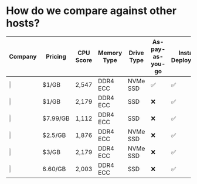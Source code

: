 # How do we compare against other hosts?

| Company | Pricing | CPU Score | Memory Type | Drive Type | As-pay-as-you-go | Instant Deployment | Free Discord Support |
| ------- | --------------- | ---------- | ------------ | ----------- | ------ | --------------- | ------------- |
| <img src="https://cdn.actinium.cloud/logo.png" width="20%"/> | $1/GB | 2,547 | DDR4 ECC | NVMe SSD | :white_check_mark: | :white_check_mark: | :white_check_mark: |
| <img src="https://cdn.actinium.cloud/images/pebble.png" width="20%"/> | $1/GB | 2,179 | DDR4 ECC | SSD | :x: | :white_check_mark: | :white_check_mark: |
| <img src="https://cdn.actinium.cloud/images/mcprohosting.png" width="20%"/> | $7.99/GB | 1,112 | DDR4 ECC | SSD | :x: | :white_check_mark: | :white_check_mark: |
| <img src="https://cdn.actinium.cloud/images/serverpro.png" width="20%"/> | $2.5/GB | 1,876 | DDR4 ECC | NVMe SSD | :x: | :white_check_mark: | :white_check_mark: |
| <img src="https://cdn.actinium.cloud/images/ggservers.png" width="20%"/> | $3/GB | 2,179 | DDR4 ECC | NVMe SSD | :x: | :white_check_mark: | :white_check_mark: |
| <img src="https://cdn.actinium.cloud/images/nodecraft.png" width="20%"/> | 6.60/GB | 2,003 | DDR4 ECC | SSD | :x: | :white_check_mark: | :white_check_mark: |
